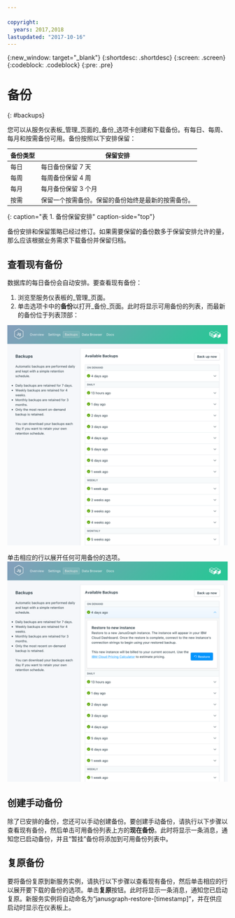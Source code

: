 ```yaml
---

copyright:
  years: 2017,2018
lastupdated: "2017-10-16"
---
```


{:new_window: target="_blank"}
{:shortdesc: .shortdesc}
{:screen: .screen}
{:codeblock: .codeblock}
{:pre: .pre}

# 备份
{: #backups}

您可以从服务仪表板_管理_页面的_备份_选项卡创建和下载备份。有每日、每周、每月和按需备份可用。备份按照以下安排保留：

备份类型|保留安排
----------|-----------
每日|每日备份保留 7 天
每周|每周备份保留 4 周
每月|每月备份保留 3 个月
按需|保留一个按需备份。保留的备份始终是最新的按需备份。
{: caption="表 1. 备份保留安排" caption-side="top"}

备份安排和保留策略已经过修订。如果需要保留的备份数多于保留安排允许的量，那么应该根据业务需求下载备份并保留归档。

## 查看现有备份

数据库的每日备份会自动安排。要查看现有备份：

1. 浏览至服务仪表板的_管理_页面。
2. 单击选项卡中的**备份**以打开_备份_页面。此时将显示可用备份的列表，而最新的备份位于列表顶部：

  ![可用备份](./images/janusgraph-backups-show.png "可用备份的列表，包括暂挂备份")

单击相应的行以展开任何可用备份的选项。
  ![备份选项](./images/janusgraph-backups-options.png "备份选项。") 

## 创建手动备份

除了已安排的备份，您还可以手动创建备份。要创建手动备份，请执行以下步骤以查看现有备份，然后单击可用备份列表上方的**现在备份**。此时将显示一条消息，通知您已启动备份，并且“暂挂”备份将添加到可用备份列表中。

## 复原备份
要将备份复原到新服务实例，请执行以下步骤以查看现有备份，然后单击相应的行以展开要下载的备份的选项。单击**复原**按钮。此时将显示一条消息，通知您已启动复原。新服务实例将自动命名为“janusgraph-restore-[timestamp]”，并在供应启动时显示在仪表板上。
